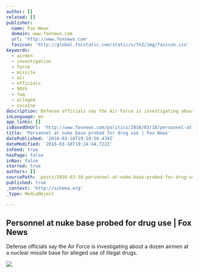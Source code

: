 ```yaml
---
author: []
related: []
publisher:
  name: Fox News
  domain: www.foxnews.com
  url: 'http://www.foxnews.com'
  favicon: 'http://global.fncstatic.com/static/v/fn2/img/favicon.ico'
keywords:
  - airmen
  - investigation
  - force
  - missile
  - air
  - officials
  - 90th
  - faq
  - alleged
  - cocaine
description: Defense officials say the Air Force is investigating about a dozen airmen at a nuclear missile base for alleged use of illegal drugs.
inLanguage: en
app_links: []
isBasedOnUrl: 'http://www.foxnews.com/politics/2016/03/18/personnel-at-nuke-base-probed-for-drug-use.html'
title: 'Personnel at nuke base probed for drug use | Fox News'
datePublished: '2016-03-18T19:24:56.439Z'
dateModified: '2016-03-18T19:24:44.722Z'
inFeed: true
hasPage: false
inNav: false
starred: true
authors: []
sourcePath: _posts/2016-03-18-personnel-at-nuke-base-probed-for-drug-use-or-fox-news.md
published: true
_context: 'http://schema.org'
_type: MediaObject

---
```

<article style=""><h1>Personnel at nuke base probed for drug use | Fox News</h1><p>Defense officials say the Air Force is investigating about a dozen airmen at a nuclear missile base for alleged use of illegal drugs.</p><img src="http://www.foxnews.com/content/dam/fox-news/logo/og-fn-foxnews.jpg" /></article>